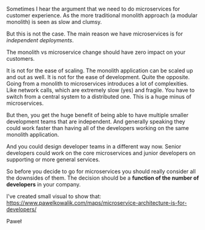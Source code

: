 Sometimes I hear the argument that we need to do microservices for customer
experience. As the more traditional monolith approach (a modular monolith)
is seen as slow and clumsy.

But this is not the case. The main reason we have microservices is for
*independent
deployments*.

The monolith vs microservice change should have zero impact on your
customers.

It is not for the ease of scaling. The monolith application can be
scaled up and out as well.
It is not for the ease of development. Quite the opposite. Going from a
monolith to microservices introduces a lot of complexities. Like network
calls, which are extremely slow (yes) and fragile. You have to switch from
a central system to a distributed one. This is a huge minus of
microservices.

But then, you get the huge benefit of being able to have multiple smaller
development teams that are independent. And generally speaking they could
work faster than having all of the developers working on the same monolith
application.

And you could design developer teams in a different way now. Senior
developers could work on the core microservices and junior developers on
supporting or more general services.

So before you decide to go for microservices you should really consider all
the downsides of them. The decision should be a **function of the number of
developers** in your company.

I've created small visual to show that:
https://www.pawelkowalik.com/maps/microservice-architecture-is-for-developers/

Paweł
